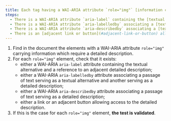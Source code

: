 ```yaml
---
title: Each tag having a WAI-ARIA attribute `role="img"` [information carrier](#image-carrier-d-information), which requires a [detailed description](#description-detaillee-image), does it satisfy any of these conditions?
steps:
  - There is a WAI-ARIA attribute `aria-label` containing the [textual alternative](#textual-alternative-image) and a reference to an adjacent [detailed description](#detailed-image-description).
  - There is a WAI-ARIA attribute `aria-labelledby` associating a [text passage](#text-passage-linked-by-aria-labelledby-or-aria-describedby) acting as a [textual alternative] (#alternative-textual-image) and another serving as [detailed description](#description-detailee-image).
  - There is a WAI-ARIA attribute `aria-describedby` associating a [text passage](#text-passage-linked-by-aria-labelledby-or-aria-describedby) acting as [detailed description]( #detailed-image-description).
  - There is an [adjacent link or button](#adjacent-link-or-button) allowing access to the [detailed description](#detail-image-description).
---
```


1. Find in the document the elements with a WAI-ARIA attribute `role="img"` carrying information which require a detailed description.
2. For each `role="img"` element, check that it exists:
   - either a WAI-ARIA `aria-label` attribute containing the textual alternative and a reference to an adjacent detailed description;
   - either a WAI-ARIA `aria-labelledby` attribute associating a passage of text serving as a textual alternative and another serving as a detailed description;
   - either a WAI-ARIA `aria-describedby` attribute associating a passage of text serving as a detailed description;
   - either a link or an adjacent button allowing access to the detailed description.
3. If this is the case for each `role="img"` element, **the test is validated**.
